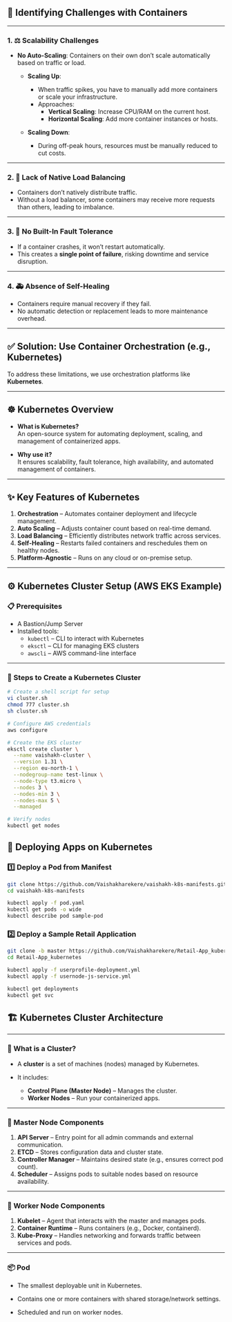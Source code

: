 ## 🧩 Identifying Challenges with Containers

---

### 1. ⚖️ Scalability Challenges

- **No Auto-Scaling**: Containers on their own don’t scale automatically based on traffic or load.
  
  - **Scaling Up**:
    - When traffic spikes, you have to manually add more containers or scale your infrastructure.
    - Approaches:
      - **Vertical Scaling**: Increase CPU/RAM on the current host.
      - **Horizontal Scaling**: Add more container instances or hosts.

  - **Scaling Down**:
    - During off-peak hours, resources must be manually reduced to cut costs.

---

### 2. 🧃 Lack of Native Load Balancing

- Containers don’t natively distribute traffic.
- Without a load balancer, some containers may receive more requests than others, leading to imbalance.

---

### 3. 🚫 No Built-In Fault Tolerance

- If a container crashes, it won’t restart automatically.
- This creates a **single point of failure**, risking downtime and service disruption.

---

### 4. 🚑 Absence of Self-Healing

- Containers require manual recovery if they fail.
- No automatic detection or replacement leads to more maintenance overhead.

---

## ✅ Solution: Use Container Orchestration (e.g., Kubernetes)

To address these limitations, we use orchestration platforms like **Kubernetes**.

---

## ☸️ Kubernetes Overview

- **What is Kubernetes?**  
  An open-source system for automating deployment, scaling, and management of containerized apps.

- **Why use it?**  
  It ensures scalability, fault tolerance, high availability, and automated management of containers.

---

## ✨ Key Features of Kubernetes

1. **Orchestration** – Automates container deployment and lifecycle management.
2. **Auto Scaling** – Adjusts container count based on real-time demand.
3. **Load Balancing** – Efficiently distributes network traffic across services.
4. **Self-Healing** – Restarts failed containers and reschedules them on healthy nodes.
5. **Platform-Agnostic** – Runs on any cloud or on-premise setup.

---

## ⚙️ Kubernetes Cluster Setup (AWS EKS Example)

### 📋 Prerequisites

- A Bastion/Jump Server
- Installed tools:
  - `kubectl` – CLI to interact with Kubernetes
  - `eksctl` – CLI for managing EKS clusters
  - `awscli` – AWS command-line interface

---

### 🚀 Steps to Create a Kubernetes Cluster

```bash
# Create a shell script for setup
vi cluster.sh
chmod 777 cluster.sh
sh cluster.sh

# Configure AWS credentials
aws configure

# Create the EKS cluster
eksctl create cluster \
  --name vaishakh-cluster \
  --version 1.31 \
  --region eu-north-1 \
  --nodegroup-name test-linux \
  --node-type t3.micro \
  --nodes 3 \
  --nodes-min 3 \
  --nodes-max 5 \
  --managed

# Verify nodes
kubectl get nodes
```

## 🚀 Deploying Apps on Kubernetes
### 1️⃣ Deploy a Pod from Manifest
```bash
git clone https://github.com/Vaishakharekere/vaishakh-k8s-manifests.git
cd vaishakh-k8s-manifests

kubectl apply -f pod.yaml
kubectl get pods -o wide
kubectl describe pod sample-pod
```
### 2️⃣ Deploy a Sample Retail Application
```bash
git clone -b master https://github.com/Vaishakharekere/Retail-App_kubernetes.git
cd Retail-App_kubernetes

kubectl apply -f userprofile-deployment.yml
kubectl apply -f usernode-js-service.yml

kubectl get deployments
kubectl get svc
```
## 🏗️ Kubernetes Cluster Architecture

---

### 🔹 What is a Cluster?

- A **cluster** is a set of machines (nodes) managed by Kubernetes.
  
- It includes:
  - **Control Plane (Master Node)** – Manages the cluster.
  - **Worker Nodes** – Run your containerized apps.

---

### 🧠 Master Node Components

1. **API Server** – Entry point for all admin commands and external communication.
2. **ETCD** – Stores configuration data and cluster state.
3. **Controller Manager** – Maintains desired state (e.g., ensures correct pod count).
4. **Scheduler** – Assigns pods to suitable nodes based on resource availability.

---

### 🧱 Worker Node Components

1. **Kubelet** – Agent that interacts with the master and manages pods.
2. **Container Runtime** – Runs containers (e.g., Docker, containerd).
3. **Kube-Proxy** – Handles networking and forwards traffic between services and pods.

---

### 📦 Pod

- The smallest deployable unit in Kubernetes.
  
- Contains one or more containers with shared storage/network settings.
  
- Scheduled and run on worker nodes.
